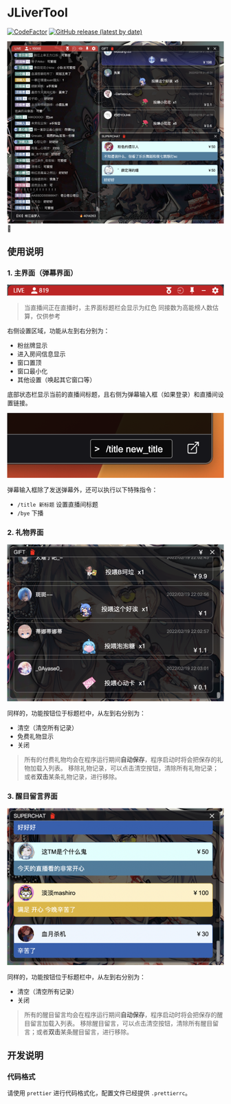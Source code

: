 # JLiverTool

[![CodeFactor](https://www.codefactor.io/repository/github/xinrea/jlivertool/badge)](https://www.codefactor.io/repository/github/xinrea/jlivertool)
[![GitHub release (latest by date)](https://img.shields.io/github/downloads/xinrea/jlivertool/total.svg)](https://github.com/Xinrea/JLiverTool/releases)

![screenshot](imgs/screenshot.png)

## 使用说明

### 1. 主界面（弹幕界面）

![mainwindow-titlebar](imgs/mainwindow.png)

> 当直播间正在直播时，主界面标题栏会显示为红色
> 同接数为高能榜人数估算，仅供参考

右侧设置区域，功能从左到右分别为：

- 粉丝牌显示
- 进入房间信息显示
- 窗口置顶
- 窗口最小化
- 其他设置（唤起其它窗口等）

底部状态栏显示当前的直播间标题，且右侧为弹幕输入框（如果登录）和直播间设置链接。

![command-input](imgs/command.png)

弹幕输入框除了发送弹幕外，还可以执行以下特殊指令：

- `/title 新标题` 设置直播间标题
- `/bye` 下播

### 2. 礼物界面

![giftwindow](imgs/giftwindow.png)

同样的，功能按钮位于标题栏中，从左到右分别为：

- 清空（清空所有记录）
- 免费礼物显示
- 关闭

> 所有的付费礼物均会在程序运行期间**自动保存**，程序启动时将会把保存的礼物加载入列表。
> 移除礼物记录，可以点击清空按钮，清除所有礼物记录；或者**双击**某条礼物记录，进行移除。

### 3. 醒目留言界面

![superchatwindow](imgs/superchatwindow.png)

同样的，功能按钮位于标题栏中，从左到右分别为：

- 清空（清空所有记录）
- 关闭

> 所有的醒目留言均会在程序运行期间**自动保存**，程序启动时将会把保存的醒目留言加载入列表。
> 移除醒目留言，可以点击清空按钮，清除所有醒目留言；或者**双击**某条醒目留言，进行移除。

## 开发说明

### 代码格式

请使用 `prettier` 进行代码格式化，配置文件已经提供 `.prettierrc`。
